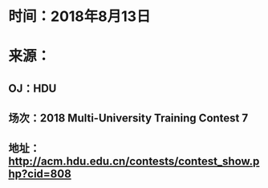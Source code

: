 # 时间：2018年8月13日
# 来源：
## OJ：HDU
## 场次：2018 Multi-University Training Contest 7
## 地址：http://acm.hdu.edu.cn/contests/contest_show.php?cid=808